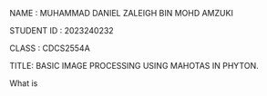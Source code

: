 NAME : MUHAMMAD DANIEL ZALEIGH BIN MOHD AMZUKI

STUDENT ID : 2023240232

CLASS : CDCS2554A

TITLE: BASIC IMAGE PROCESSING USING MAHOTAS IN PHYTON.

What is 

